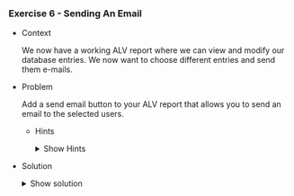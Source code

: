 ### Exercise 6 - Sending An Email

- Context

  We now have a working ALV report where we can view and modify our database entries. We now want to choose different entries and send them e-mails.

- Problem

  Add a send email button to your ALV report that allows you to send an email to
  the selected users.

  - Hints
    <details>
      <summary> Show Hints </summary>

    - First get the selected rows and fetch the email addresses from each row

    - Add a popup window that allows you to type in the body (and optionally the subject) of the email

    - Send the email via the **SO_NEW_DOCUMENT_SEND_API1** standard module (don't forget that you can check how a function is called using CTRL+F6)
</details>

- Solution
    <details>
    <summary> Show solution </summary>
    Lets first start off by adding our data declarations that we will need in our SEND_EMAIL form

  ```abap
  FORM SEND_EMAIL.

   DATA: W_SELECTED_ROW TYPE ZEXOSALARIES.

   DATA: WA_DOCDATA  LIKE SODOCCHGI1,
      I_CONTENTS  TYPE TABLE OF SOLISTI1 WITH HEADER LINE, " to store e-mail body
      I_RECEIVERS TYPE TABLE OF SOMLRECI1 WITH HEADER LINE, " receivers internal table
      WA_RECEIVER TYPE SOMLRECI1, " receivers single row
      TEXT        TYPE CATSXT_LONGTEXT_ITAB. " body of the e-mail

  ENDFORM.
  ```

  Next, let's loop over our selected users and grab their emails

  ```abap
  FORM SEND_EMAIL.

   DATA: WA_DOCDATA  LIKE SODOCCHGI1,
      I_CONTENTS  TYPE TABLE OF SOLISTI1 WITH HEADER LINE, " to store e-mail body
      I_RECEIVERS TYPE TABLE OF SOMLRECI1 WITH HEADER LINE, " receivers internal table
      WA_RECEIVER TYPE SOMLRECI1, " receivers single row
      TEXT        TYPE CATSXT_LONGTEXT_ITAB. " body of the e-mail

  ENDFORM.
  ```

  " loop over selected recipients and fetch emails,
  " then add them to the receivers table.

  ```abap
      CALL METHOD GV_GRID001->GET_SELECTED_ROWS
          IMPORTING
          ET_INDEX_ROWS = I_SELECTED_ROWS.
      LOOP AT I_SELECTED_ROWS INTO W_SELECTED_ROWS.
          READ TABLE IT_SALARIES INTO WA INDEX W_SELECTED_ROWS.
          WA_RECEIVER-RECEIVER = WA-ADRES_MAIL_SALARIES.
          WA_RECEIVER-REC_TYPE = 'U'.
          WA_RECEIVER-COM_TYPE = 'INT'.
          APPEND WA_RECEIVER TO I_RECEIVERS.
          CLEAR WA_RECEIVER.
      ENDLOOP.
      APPEND I_RECEIVERS.
  ```

  Now let's prompt the user to input the e-mail's body and subject (try finding a way to make the subject a user input aswell)

  ```abap
      " get email contents from popup and add it to the contents table.
      CALL FUNCTION 'CATSXT_SIMPLE_TEXT_EDITOR'
          EXPORTING
          IM_TITLE = 'test'
          CHANGING
          CH_TEXT  = TEXT.

      LOOP AT TEXT ASSIGNING FIELD-SYMBOL(<LINE>).
          APPEND <LINE> TO I_CONTENTS.
      ENDLOOP.
      APPEND I_CONTENTS.

      " set e-mail subject
      WA_DOCDATA-OBJ_DESCR = 'Email Subject'.
  ```

  Finally, let's call our **SO_NEW_DOCUMENT_SEND_API1** function to send the e-mail

  ```abap
      " send e-mail
      CALL FUNCTION 'SO_NEW_DOCUMENT_SEND_API1'
          EXPORTING
          DOCUMENT_DATA              = WA_DOCDATA
          DOCUMENT_TYPE              = 'RAW'
          COMMIT_WORK                = 'X'
          TABLES
          OBJECT_CONTENT             = I_CONTENTS
          RECEIVERS                  = I_RECEIVERS
          EXCEPTIONS
          TOO_MANY_RECEIVERS         = 1
          DOCUMENT_NOT_SENT          = 2
          DOCUMENT_TYPE_NOT_EXIST    = 3
          OPERATION_NO_AUTHORIZATION = 4
          PARAMETER_ERROR            = 5
          X_ERROR                    = 6
          ENQUEUE_ERROR              = 7.
      IF SY-SUBRC <> 0.
          " Handle error
          MESSAGE 'Fail' TYPE 'E' DISPLAY LIKE 'E'.
      ELSE.
          " Email sent successfully
          MESSAGE 'Success TYPE 'S' DISPLAY LIKE 'S'.
      ENDIF.
  ```

  We should now be able to select users, input our email body, and send them.

  ![Email](https://github.com/Fabeure/ABAP-Initiation/blob/main/Images/Email.png?raw=true)

  To verify our send email functionality works properly, let's check through the SOST transaction

  ![SOST](https://github.com/Fabeure/ABAP-Initiation/blob/main/Images/SOST.png?raw=true)

  As you can see, our email went through and is awaiting processing.
    </details>
